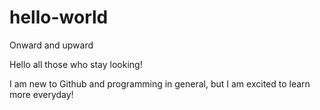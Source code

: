 # hello-world
Onward and upward 

Hello all those who stay looking!

I am new to Github and programming in general, but I am excited to learn more everyday!
